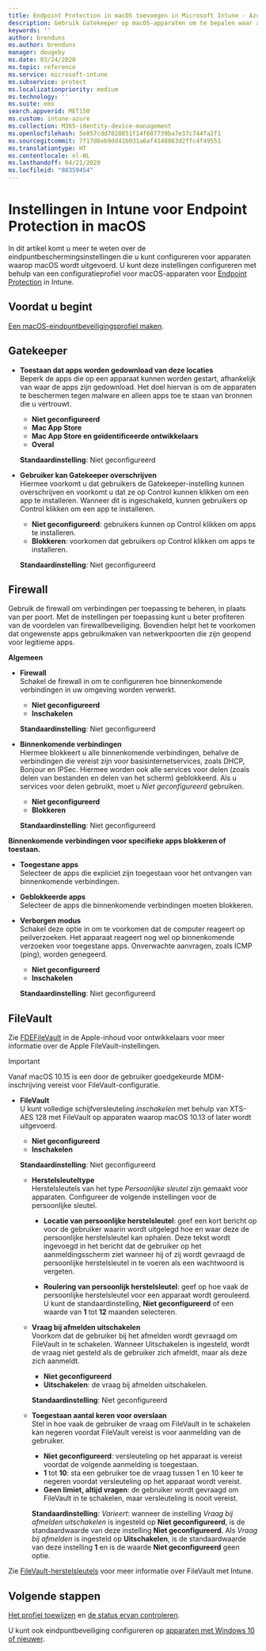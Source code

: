 ```yaml
---
title: Endpoint Protection in macOS toevoegen in Microsoft Intune - Azure | Microsoft Docs
description: Gebruik Gatekeeper op macOS-apparaten om te bepalen waar apps kunnen worden geïnstalleerd, inclusief de Mac App Store. Schakel met Microsoft Intune ook een firewall in of configureer een firewall die bepaalde apps toestaat, bepaalde apps blokkeert, de verborgen modus gebruikt en zelfs bepaalde typen binnenkomende verbindingen blokkeert.
keywords: ''
author: brenduns
ms.author: brenduns
manager: dougeby
ms.date: 03/24/2020
ms.topic: reference
ms.service: microsoft-intune
ms.subservice: protect
ms.localizationpriority: medium
ms.technology: ''
ms.suite: ems
search.appverid: MET150
ms.custom: intune-azure
ms.collection: M365-identity-device-management
ms.openlocfilehash: 5e857cdd7028851f14f607739ba7e37c744fa2f1
ms.sourcegitcommit: 7f17d6eb9dd41b031a6af4148863d2ffc4f49551
ms.translationtype: HT
ms.contentlocale: nl-NL
ms.lasthandoff: 04/21/2020
ms.locfileid: "80359454"
---
```

# <a name="macos-endpoint-protection-settings-in-intune"></a>Instellingen in Intune voor Endpoint Protection in macOS  

In dit artikel komt u meer te weten over de eindpuntbeschermingsinstellingen die u kunt configureren voor apparaten waarop macOS wordt uitgevoerd. U kunt deze instellingen configureren met behulp van een configuratieprofiel voor macOS-apparaten voor [Endpoint Protection](endpoint-protection-configure.md) in Intune.  

## <a name="before-you-begin"></a>Voordat u begint

[Een macOS-eindpuntbeveiligingsprofiel maken](endpoint-protection-configure.md).

## <a name="gatekeeper"></a>Gatekeeper  

- **Toestaan dat apps worden gedownload van deze locaties**  
  Beperk de apps die op een apparaat kunnen worden gestart, afhankelijk van waar de apps zijn gedownload. Het doel hiervan is om de apparaten te beschermen tegen malware en alleen apps toe te staan van bronnen die u vertrouwt.  

  - **Niet geconfigureerd**  
  - **Mac App Store**  
  - **Mac App Store en geïdentificeerde ontwikkelaars**  
  - **Overal**  

  **Standaardinstelling**: Niet geconfigureerd  

- **Gebruiker kan Gatekeeper overschrijven**  
  Hiermee voorkomt u dat gebruikers de Gatekeeper-instelling kunnen overschrijven en voorkomt u dat ze op Control kunnen klikken om een app te installeren. Wanneer dit is ingeschakeld, kunnen gebruikers op Control klikken om een app te installeren.  
 
  - **Niet geconfigureerd**: gebruikers kunnen op Control klikken om apps te installeren.  
  - **Blokkeren**: voorkomen dat gebruikers op Control klikken om apps te installeren.  

  **Standaardinstelling**: Niet geconfigureerd  

## <a name="firewall"></a>Firewall  

Gebruik de firewall om verbindingen per toepassing te beheren, in plaats van per poort. Met de instellingen per toepassing kunt u beter profiteren van de voordelen van firewallbeveiliging. Bovendien helpt het te voorkomen dat ongewenste apps gebruikmaken van netwerkpoorten die zijn geopend voor legitieme apps.  

**Algemeen**
- **Firewall**  
  Schakel de firewall in om te configureren hoe binnenkomende verbindingen in uw omgeving worden verwerkt.  
  - **Niet geconfigureerd**  
  - **Inschakelen**  

  **Standaardinstelling**: Niet geconfigureerd  

- **Binnenkomende verbindingen**  
  Hiermee blokkeert u alle binnenkomende verbindingen, behalve de verbindingen die vereist zijn voor basisinternetservices, zoals DHCP, Bonjour en IPSec. Hiermee worden ook alle services voor delen (zoals delen van bestanden en delen van het scherm) geblokkeerd. Als u services voor delen gebruikt, moet u *Niet geconfigureerd* gebruiken.  
  - **Niet geconfigureerd**  
  - **Blokkeren**  

  **Standaardinstelling**: Niet geconfigureerd  

**Binnenkomende verbindingen voor specifieke apps blokkeren of toestaan.**  

  - **Toegestane apps**  
    Selecteer de apps die expliciet zijn toegestaan voor het ontvangen van binnenkomende verbindingen.  

  - **Geblokkeerde apps**  
    Selecteer de apps die binnenkomende verbindingen moeten blokkeren.  

  - **Verborgen modus**  
    Schakel deze optie in om te voorkomen dat de computer reageert op peilverzoeken. Het apparaat reageert nog wel op binnenkomende verzoeken voor toegestane apps. Onverwachte aanvragen, zoals ICMP (ping), worden genegeerd.  
    - **Niet geconfigureerd**  
    - **Inschakelen**  

    **Standaardinstelling**: Niet geconfigureerd  

## <a name="filevault"></a>FileVault  
Zie [FDEFileVault](https://developer.apple.com/documentation/devicemanagement/fdefilevault) in de Apple-inhoud voor ontwikkelaars voor meer informatie over de Apple FileVault-instellingen. 

> [!IMPORTANT]  
> Vanaf macOS 10.15 is een door de gebruiker goedgekeurde MDM-inschrijving vereist voor FileVault-configuratie. 

- **FileVault**  
  U kunt volledige schijfversleuteling *inschakelen* met behulp van XTS-AES 128 met FileVault op apparaten waarop macOS 10.13 of later wordt uitgevoerd.  
  - **Niet geconfigureerd**  
  - **Inschakelen**  

  **Standaardinstelling**: Niet geconfigureerd  

  - **Herstelsleuteltype**  
    Herstelsleutels van het type *Persoonlijke sleutel* zijn gemaakt voor apparaten. Configureer de volgende instellingen voor de persoonlijke sleutel.  

    - **Locatie van persoonlijke herstelsleutel**: geef een kort bericht op voor de gebruiker waarin wordt uitgelegd hoe en waar deze de persoonlijke herstelsleutel kan ophalen. Deze tekst wordt ingevoegd in het bericht dat de gebruiker op het aanmeldingsscherm ziet wanneer hij of zij wordt gevraagd de persoonlijke herstelsleutel in te voeren als een wachtwoord is vergeten.  

    - **Roulering van persoonlijk herstelsleutel**: geef op hoe vaak de persoonlijke herstelsleutel voor een apparaat wordt gerouleerd. U kunt de standaardinstelling, **Niet geconfigureerd** of een waarde van **1** tot **12** maanden selecteren.  

  - **Vraag bij afmelden uitschakelen**  
    Voorkom dat de gebruiker bij het afmelden wordt gevraagd om FileVault in te schakelen.  Wanneer Uitschakelen is ingesteld, wordt de vraag niet gesteld als de gebruiker zich afmeldt, maar als deze zich aanmeldt.  
    - **Niet geconfigureerd**  
    - **Uitschakelen**: de vraag bij afmelden uitschakelen.

    **Standaardinstelling**: Niet geconfigureerd  

  - **Toegestaan aantal keren voor overslaan**  
  Stel in hoe vaak de gebruiker de vraag om FileVault in te schakelen kan negeren voordat FileVault vereist is voor aanmelding van de gebruiker. 

    - **Niet geconfigureerd**: versleuteling op het apparaat is vereist voordat de volgende aanmelding is toegestaan.  
    - **1** tot **10**: sta een gebruiker toe de vraag tussen 1 en 10 keer te negeren voordat versleuteling op het apparaat wordt vereist.  
    - **Geen limiet, altijd vragen**: de gebruiker wordt gevraagd om FileVault in te schakelen, maar versleuteling is nooit vereist.  
 
    **Standaardinstelling**: *Varieert*: wanneer de instelling *Vraag bij afmelden uitschakelen* is ingesteld op **Niet geconfigureerd**, is de standaardwaarde van deze instelling **Niet geconfigureerd**. Als *Vraag bij afmelden* is ingesteld op **Uitschakelen**, is de standaardwaarde van deze instelling **1** en is de waarde **Niet geconfigureerd** geen optie.

Zie [FileVault-herstelsleutels](encryption-monitor.md#filevault-recovery-keys) voor meer informatie over FileVault met Intune.

## <a name="next-steps"></a>Volgende stappen

[Het profiel toewijzen](../configuration/device-profile-assign.md) en [de status ervan controleren](../configuration/device-profile-monitor.md).

U kunt ook eindpuntbeveiliging configureren op [apparaten met Windows 10 of nieuwer](endpoint-protection-windows-10.md).
